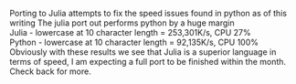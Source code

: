 Porting to Julia attempts to fix the speed issues found in python as of this writing The julia port out performs python by a huge margin
<br>
Julia - lowercase at 10 character length = 253,301K/s, CPU 27%
<br>
Python - lowercase at 10 character length = 92,135K/s, CPU 100%
<br>
Obviously with these results we see that Julia is a superior language in terms of speed, I am expecting a full port to be finished
within the month. Check back for more.
